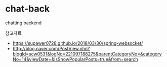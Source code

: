 # chat-back
chatting backend

참고자료
 - https://supawer0728.github.io/2018/03/30/spring-websocket/
 - http://blog.naver.com/PostView.nhn?blogId=scw0531&logNo=221097188275&parentCategoryNo=&categoryNo=14&viewDate=&isShowPopularPosts=true&from=search
